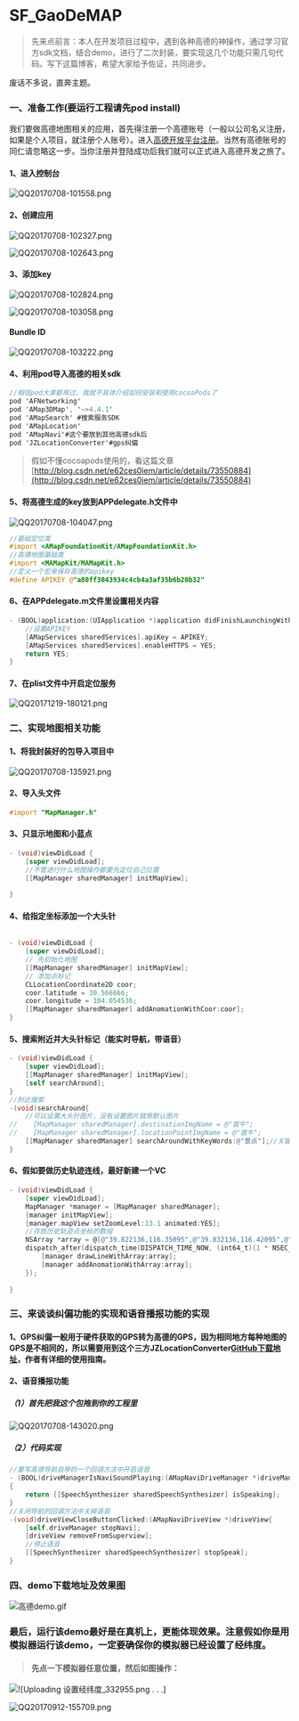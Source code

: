 # SF_GaoDeMAP
> 先来点前言：本人在开发项目过程中，遇到各种高德的神操作，通过学习官方sdk文档，结合demo，进行了二次封装，要实现这几个功能只需几句代码。写下这篇博客，希望大家给予佐证，共同进步。

废话不多说，直奔主题。

### 一、准备工作(要运行工程请先pod install)
我们要做高德地图相关的应用，首先得注册一个高德账号（一般以公司名义注册，如果是个人项目，就注册个人账号）。进入[高德开放平台注册](http://lbs.amap.com/dev/id/newuser)。当然有高德账号的同仁请忽略这一步。当你注册并登陆成功后我们就可以正式进入高德开发之旅了。

#### 1、进入控制台
![QQ20170708-101558.png](http://upload-images.jianshu.io/upload_images/5351221-cca8bfa3a3686232.png?imageMogr2/auto-orient/strip%7CimageView2/2/w/1240)

#### 2、创建应用

![QQ20170708-102327.png](http://upload-images.jianshu.io/upload_images/5351221-5d3c4bedfb7e7c7b.png?imageMogr2/auto-orient/strip%7CimageView2/2/w/1240)

![QQ20170708-102643.png](http://upload-images.jianshu.io/upload_images/5351221-050d2a748f6e8b9d.png?imageMogr2/auto-orient/strip%7CimageView2/2/w/1240)

#### 3、添加key
		
![QQ20170708-102824.png](http://upload-images.jianshu.io/upload_images/5351221-475fceedc600273c.png?imageMogr2/auto-orient/strip%7CimageView2/2/w/1240)

![QQ20170708-103058.png](http://upload-images.jianshu.io/upload_images/5351221-27287683e1b7ae34.png?imageMogr2/auto-orient/strip%7CimageView2/2/w/1240)

#### Bundle ID
![QQ20170708-103222.png](http://upload-images.jianshu.io/upload_images/5351221-05cfe78070822ba0.png?imageMogr2/auto-orient/strip%7CimageView2/2/w/1240)

#### 4、利用pod导入高德的相关sdk
```objective-c
//相信pod大家都用过，我就不具体介绍如何安装和使用cocoaPods了
pod 'AFNetworking'
pod 'AMap3DMap', '~>4.4.1'
pod 'AMapSearch' #搜索服务SDK
pod 'AMapLocation'
pod 'AMapNavi'#这个要放到其他高德sdk后
pod 'JZLocationConverter'#gps纠偏
```

>假如不懂cocoapods使用的，看这篇文章[http://blog.csdn.net/e62ces0iem/article/details/73550884](http://blog.csdn.net/e62ces0iem/article/details/73550884)

#### 5、将高德生成的key放到APPdelegate.h文件中

![QQ20170708-104047.png](http://upload-images.jianshu.io/upload_images/5351221-4275552b36c2cdcb.png?imageMogr2/auto-orient/strip%7CimageView2/2/w/1240)

```objective-c
//基础定位类
#import <AMapFoundationKit/AMapFoundationKit.h>
//高德地图基础类
#import <MAMapKit/MAMapKit.h>
//定义一个宏来保存高德的apikey
#define APIKEY @"a80ff3043934c4cb4a3af35b6b20b32"
```

#### 6、在APPdelegate.m文件里设置相关内容
```objective-c
- (BOOL)application:(UIApplication *)application didFinishLaunchingWithOptions:(NSDictionary *)launchOptions {
    //设置APIKEY
    [AMapServices sharedServices].apiKey = APIKEY;
    [AMapServices sharedServices].enableHTTPS = YES;
    return YES;
}
```

#### 7、在plist文件中开启定位服务

![QQ20171219-180121.png](http://upload-images.jianshu.io/upload_images/5351221-1f0e4e13c5d2866a.png?imageMogr2/auto-orient/strip%7CimageView2/2/w/1240)

### 二、实现地图相关功能

#### 1、将我封装好的包导入项目中

![QQ20170708-135921.png](http://upload-images.jianshu.io/upload_images/5351221-ad1923cf5eef225d.png?imageMogr2/auto-orient/strip%7CimageView2/2/w/1240)

#### 2、导入头文件
```objective-c
#import "MapManager.h"
```

#### 3、只显示地图和小蓝点
```objective-c
- (void)viewDidLoad {
    [super viewDidLoad];
    //不管进行什么地图操作都要先定位自己位置
    [[MapManager sharedManager] initMapView];
    
}
```

#### 4、给指定坐标添加一个大头针
```objective-c

- (void)viewDidLoad {
	[super viewDidLoad];
	// 先初始化地图
	[[MapManager sharedManager] initMapView];
	// 添加点标记
	CLLocationCoordinate2D coor;
	coor.latitude = 30.566666;
	coor.longitude = 104.054536;
	[[MapManager sharedManager] addAnomationWithCoor:coor];
}
```

#### 5、搜索附近并大头针标记（能实时导航，带语音）
```objective-c
- (void)viewDidLoad {
    [super viewDidLoad];
    [[MapManager sharedManager] initMapView];
    [self searchAround];
}
//附近搜索
-(void)searchAround{
    //可以设置大头针图片，没有设置图片就用默认图片
//    [MapManager sharedManager].destinationImgName = @"首牛";
//    [MapManager sharedManager].locationPointImgName = @"首牛";
    [[MapManager sharedManager] searchAroundWithKeyWords:@"景点"];//关键词可以随便写，只要高德能搜索的
}
```

#### 6、假如要做历史轨迹连线，最好新建一个VC
```objective-c
- (void)viewDidLoad {
    [super viewDidLoad];
    MapManager *manager = [MapManager sharedManager];
    [manager initMapView];
    [manager.mapView setZoomLevel:13.1 animated:YES];
    //存放历史轨迹点坐标的数组
    NSArray *array = @[@"39.822136,116.35095",@"39.832136,116.42095",@"39.902136,116.42095",@"39.902136,116.44095"];
    dispatch_after(dispatch_time(DISPATCH_TIME_NOW, (int64_t)(1 * NSEC_PER_SEC)), dispatch_get_main_queue(), ^{
        [manager drawLineWithArray:array];
        [manager addAnomationWithArray:array];
    });
    
}
```

### 三、来谈谈纠偏功能的实现和语音播报功能的实现

#### 1、GPS纠偏一般用于硬件获取的GPS转为高德的GPS，因为相同地方每种地图的GPS是不相同的，所以需要用到这个三方JZLocationConverter[GitHub下载地址](https://github.com/JackZhouCn/JZLocationConverter)，作者有详细的使用指南。

#### 2、语音播报功能

##### （1）首先把我这个包拖到你的工程里

![QQ20170708-143020.png](http://upload-images.jianshu.io/upload_images/5351221-11bf5d81cdc15944.png?imageMogr2/auto-orient/strip%7CimageView2/2/w/1240)

##### （2）代码实现
```objective-c
//重写高德导航自带的一个回调方法中开启语音
- (BOOL)driveManagerIsNaviSoundPlaying:(AMapNaviDriveManager *)driveManager
{
    return [[SpeechSynthesizer sharedSpeechSynthesizer] isSpeaking];
}
//关闭导航的回调方法中关掉语音
-(void)driveViewCloseButtonClicked:(AMapNaviDriveView *)driveView{
    [self.driveManager stopNavi];
    [driveView removeFromSuperview];
    //停止语音
    [[SpeechSynthesizer sharedSpeechSynthesizer] stopSpeak];
}

```

### 四、demo下载地址及效果图


![高德demo.gif](http://upload-images.jianshu.io/upload_images/5351221-c921713cb07b05f7.gif?imageMogr2/auto-orient/strip)


### 最后，运行该demo最好是在真机上，更能体现效果。注意假如你是用模拟器运行该demo，一定要确保你的模拟器已经设置了经纬度。
>#### 先点一下模拟器任意位置，然后如图操作：
![
![Uploading 设置经纬度_332955.png . . .]](http://upload-images.jianshu.io/upload_images/5351221-148774ba43cf1ea2.png?imageMogr2/auto-orient/strip%7CimageView2/2/w/1240)


![QQ20170912-155709.png](http://upload-images.jianshu.io/upload_images/5351221-dab6a73e70757359.png?imageMogr2/auto-orient/strip%7CimageView2/2/w/1240)
